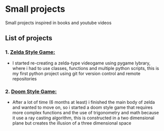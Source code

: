 # Small projects

Small projects inspired in books and youtube videos
## List of projects

### 1. [Zelda Style Game:](https://github.com/SirChecho/small_projects/tree/master/games/zelda)
- I started re-creating a zelda-type videogame using pygame lybrary, where i had to use classes, functions and multiple python scripts, this is my first python project using git for version control and remote repositories

### 2. [Doom Style Game:](https://github.com/SirChecho/small_projects/tree/master/games/doom)
- After a lot of time (6 months at least) i finished the main body of zelda and wanted to move on, so i started a doom style game that requires more complex functions and the use of trigonometry and math because it use a ray casting algorithm, this is constructed in a two dimensional plane but creates the illusion of a three dimensional space